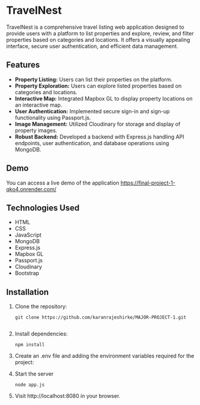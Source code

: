 # TravelNest

TravelNest is a comprehensive travel listing web application designed to provide users with a platform to list properties and explore, review, and filter properties based on categories and locations. It offers a visually appealing interface, secure user authentication, and efficient data management.

## Features

- **Property Listing:** Users can list their properties on the platform.
- **Property Exploration:** Users can explore listed properties based on categories and locations.
- **Interactive Map:** Integrated Mapbox GL to display property locations on an interactive map.
- **User Authentication:** Implemented secure sign-in and sign-up functionality using Passport.js.
- **Image Management:** Utilized Cloudinary for storage and display of property images.
- **Robust Backend:** Developed a backend with Express.js handling API endpoints, user authentication, and database operations using MongoDB.

## Demo

You can access a live demo of the application https://final-project-1-qko4.onrender.com/

## Technologies Used

- HTML
- CSS
- JavaScript
- MongoDB
- Express.js
- Mapbox GL
- Passport.js
- Cloudinary
- Bootstrap

## Installation

1. Clone the repository:

   ```
   git clone https://github.com/karanrajeshirke/MAJOR-PROJECT-1.git


2. Install dependencies:

   ```
   npm install

3. Create an .env file and adding the  environment variables required for the project:

4. Start the server

   ```
   node app.js

5. Visit http://localhost:8080 in your browser.
